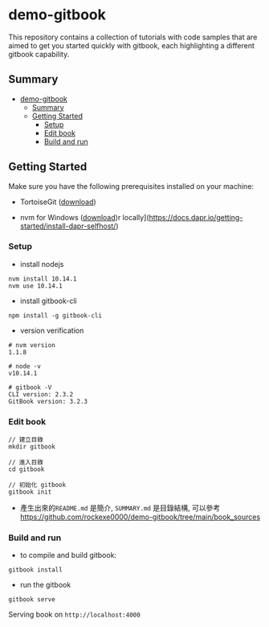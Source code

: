 # demo-gitbook

This repository contains a collection of tutorials with code samples that are aimed to get you started quickly with gitbook, each highlighting a different gitbook capability.

## Summary

- [demo-gitbook](#demo-gitbook)
  - [Summary](#summary)
  - [Getting Started](#getting-started)
    - [Setup](#setup)
    - [Edit book](#edit-book)
    - [Build and run](#build-and-run)

## Getting Started
  
Make sure you have the following prerequisites installed on your machine:

- TortoiseGit ([download](https://tortoisegit.org/))
<!-- Git ([download](https://git-scm.com/))-->
- nvm for Windows ([download](https://github.com/coreybutler/nvm-windows/releases/tag/1.1.8))r locally](https://docs.dapr.io/getting-started/install-dapr-selfhost/)

### Setup

- install nodejs

```shell
nvm install 10.14.1
nvm use 10.14.1
```

- install gitbook-cli

```shell
npm install -g gitbook-cli
```

- version verification

```shell
# nvm version
1.1.8

# node -v
v10.14.1

# gitbook -V
CLI version: 2.3.2
GitBook version: 3.2.3
```

### Edit book

```
// 建立目錄
mkdir gitbook

// 進入目錄
cd gitbook

// 初始化 gitbook
gitbook init
```

- 產生出來的`README.md` 是簡介, `SUMMARY.md` 是目錄結構,
可以參考<https://github.com/rockexe0000/demo-gitbook/tree/main/book_sources>

### Build and run

- to compile and build gitbook:

```shell
gitbook install
```

- run the gitbook

```shell
gitbook serve
```

Serving book on `http://localhost:4000`

